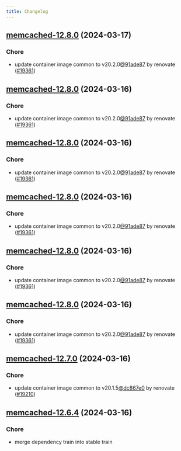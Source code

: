 ```yaml
---
title: Changelog
---
```




## [memcached-12.8.0](https://github.com/truecharts/charts/compare/memcached-12.7.0...memcached-12.8.0) (2024-03-17)

### Chore



- update container image common to v20.2.0[@91ade87](https://github.com/91ade87) by renovate ([#19361](https://github.com/truecharts/charts/issues/19361))


## [memcached-12.8.0](https://github.com/truecharts/charts/compare/memcached-12.7.0...memcached-12.8.0) (2024-03-16)

### Chore



- update container image common to v20.2.0[@91ade87](https://github.com/91ade87) by renovate ([#19361](https://github.com/truecharts/charts/issues/19361))


## [memcached-12.8.0](https://github.com/truecharts/charts/compare/memcached-12.7.0...memcached-12.8.0) (2024-03-16)

### Chore



- update container image common to v20.2.0[@91ade87](https://github.com/91ade87) by renovate ([#19361](https://github.com/truecharts/charts/issues/19361))


## [memcached-12.8.0](https://github.com/truecharts/charts/compare/memcached-12.7.0...memcached-12.8.0) (2024-03-16)

### Chore



- update container image common to v20.2.0[@91ade87](https://github.com/91ade87) by renovate ([#19361](https://github.com/truecharts/charts/issues/19361))


## [memcached-12.8.0](https://github.com/truecharts/charts/compare/memcached-12.7.0...memcached-12.8.0) (2024-03-16)

### Chore



- update container image common to v20.2.0[@91ade87](https://github.com/91ade87) by renovate ([#19361](https://github.com/truecharts/charts/issues/19361))


## [memcached-12.8.0](https://github.com/truecharts/charts/compare/memcached-12.7.0...memcached-12.8.0) (2024-03-16)

### Chore



- update container image common to v20.2.0[@91ade87](https://github.com/91ade87) by renovate ([#19361](https://github.com/truecharts/charts/issues/19361))


## [memcached-12.7.0](https://github.com/truecharts/charts/compare/memcached-12.6.4...memcached-12.7.0) (2024-03-16)

### Chore



- update container image common to v20.1.5[@dc867e0](https://github.com/dc867e0) by renovate ([#19210](https://github.com/truecharts/charts/issues/19210))


## [memcached-12.6.4](https://github.com/truecharts/charts/compare/memcached-12.6.3...memcached-12.6.4) (2024-03-16)

### Chore



- merge dependency train into stable train